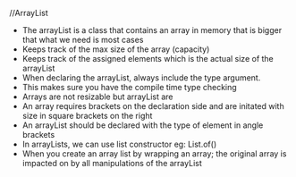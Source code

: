 //ArrayList
- The arrayList is a class that contains an array in memory that is bigger that what we need is most cases
- Keeps track of the  max size of the array (capacity)
- Keeps track of the assigned elements which is the actual size of the arrayList
- When declaring the arrayList, always include the type argument.
- This makes sure you have the compile time type checking
- Arrays are not resizable but arrayList are
- An array requires brackets on the declaration side and are initated with size in square brackets on the right
- An arrayList should be declared with the type of element in angle brackets
- In arrayLists, we can use list constructor eg: List.of() 
- When you create an array list by wrapping an array; the original array is impacted on by all manipulations of the arrayList
